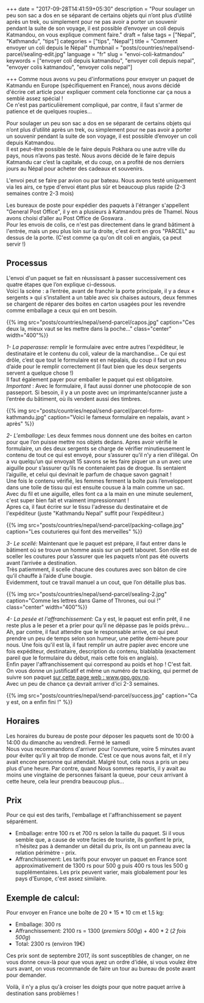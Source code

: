 +++
date = "2017-09-28T14:41:59+05:30"
description = "Pour soulager un peu son sac a dos en se séparant de certains objets qui n’ont plus d’utilité après un trek, ou simplement pour ne pas avoir a porter un souvenir pendant la suite de son voyage, il est possible d’envoyer un coli depuis Katmandou, on vous explique comment faire."
draft = false
tags = ["Nepal", "Kathmandu", "tips"]
categories = ["tips", "Nepal"]
title = "Comment envoyer un coli depuis le Népal"
thumbnail = "posts/countries/nepal/send-parcel/sealing-edit.jpg"
language = "fr"
slug = "envoi-coli-katmandou"
keywords = ["envoyer coli depuis katmandou", "envoyer coli depuis nepal", "envoyer colis katmandou", "envoyer colis nepal"]

+++
Comme nous avons vu peu d'informations pour envoyer un paquet de Katmandu en Europe (spécifiquement en France), nous avons décidé d'écrire cet article pour expliquer comment cela fonctionne car ça nous a semblé assez spécial&nbsp;!<br/>
Ce n'est pas particulièrement compliqué, par contre, il faut s'armer de patience et de quelques roupies...

Pour soulager un peu son sac a dos en se séparant de certains objets qui n’ont plus d’utilité après un trek, ou simplement pour ne pas avoir a porter un souvenir pendant la suite de son voyage, il est possible d’envoyer un coli depuis Katmandou.<br/>
Il est peut-être possible de le faire depuis Pokhara ou une autre ville du pays, nous n’avons pas testé. Nous avons décidé de le faire depuis Katmandu car c’est la capitale, et du coup, on a profité de nos derniers jours au Népal pour acheter des cadeaux et souvenirs.

L'envoi peut se faire par avion ou par bateau. Nous avons testé uniquement via les airs, ce type d'envoi étant plus sûr et beaucoup plus rapide (2-3 semaines contre 2-3 mois)

Les bureaux de poste pour expédier des paquets à l'étranger s'appellent "General Post Office", il y en a plusieurs à Katmandou près de Thamel. Nous avons choisi d’aller au Post Office de Goswara .<br/>
Pour les envois de colis, ce n'est pas directement dans le grand bâtiment à l'entrée, mais un peu plus loin sur la droite, c'est écrit en gros "PARCEL" au dessus de la porte. (C'est comme ça qu'on dit coli en anglais, ça peut servir&nbsp;!)

## Processus

L'envoi d'un paquet se fait en réussissant à passer successivement ces quatre étapes que l’on explique ci-dessous.<br/>
Voici la scène : a l’entrée, avant de franchir la porte principale, il y a deux « sergents » qui s’installent a un table avec six chaises autours, deux femmes se chargent de réparer des boites en carton usagées pour les revendre comme emballage a ceux qui en ont besoin. 

{{% img src="posts/countries/nepal/send-parcel/capos.jpg" caption="Ces deux la, mieux vaut se les mettre dans la poche..." class="center" width="400"%}}

*1- La paperasse:* remplir le formulaire avec entre autres l'expéditeur, le destinataire et le contenu du coli, valeur de la marchandise... 
Ce qui est drôle, c’est que tout le formulaire est en népalais, du coup il faut un peu d’aide pour le remplir correctement (il faut bien que les deux sergents  servent a quelque chose&nbsp;!)<br/>
 Il faut également payer pour emballer le paquet qui est obligatoire. <br/>
*Important* : Avec le formulaire, il faut aussi donner une photocopie de son passeport. Si besoin, il y a un poste avec  un imprimante/scanner juste a l’entrée du bâtiment, où ils vendent aussi des timbres.

{{% img src="posts/countries/nepal/send-parcel/parcel-form-kathmandu.jpg" caption="Voici le fameux formulaire en nepalais, avant > après" %}}

*2- L'emballage:* Les deux femmes nous donnent une des boites en carton pour que l’on puisse mettre nos objets dedans. Apres avoir vérifié le formulaire, un des deux sergents  se charge de vérifier minutieusement le contenu de tout ce qui est envoyé, pour s’assurer qu’il n’y a rien d’illégal. On a vu quelqu’un qui envoyait 15 savons se les faire piquer un a un avec une aiguille pour s’assurer qu’ils ne contenaient pas de drogue. Ils sentaient l’aiguille, et celui qui devinait le parfum de chaque savon gagnait&nbsp;!<br/>
Une fois le contenu vérifié, les femmes ferment la boîte puis l’enveloppent dans une toile de tissu qui est ensuite cousue à la main comme un sac. Avec du fil et une aiguille, elles font ca a la main en une minute seulement, c'est super bien fait et vraiment impressionnant&nbsp;!</br>
Apres ca, il faut écrire sur le tissu l'adresse du destinataire et de l'expéditeur (juste "Kathmandu Nepal" suffit pour l’expéditeur.)

{{% img src="posts/countries/nepal/send-parcel/packing-collage.jpg" caption="Les couturieres qui font des merveilles" %}}

*3- Le scellé:* Maintenant que le paquet est prépare, il faut entrer dans le bâtiment où se trouve un homme assis sur un petit tabouret. Son rôle est de sceller les coutures pour s’assurer que les paquets n’ont pas été ouverts avant l’arrivée a destination.<br/>
Très patiemment, il scelle chacune des coutures avec son bâton de cire qu’il chauffe à l’aide d’une bougie.<br/>
Evidemment, tout ce travail manuel a un cout, que l’on détaille plus bas.

{{% img src="posts/countries/nepal/send-parcel/sealing-2.jpg" caption="Comme les lettres dans Game of Thrones, oui oui !"  class="center" width="400"%}}

*4- La pesée et l'affranchissement:* Ca y est, le paquet est enfin prêt, il ne reste plus a le peser et a prier pour qu’il ne dépasse pas le poids prévu...<br/>
Ah, par contre, il faut attendre que le responsable arrive, ce qui peut prendre un peu de temps selon son humeur, une petite demi-heure pour nous. Une fois qu'il est là, il faut remplir un autre papier avec encore une fois expéditeur, destinataire, description du contenu, blablabla (exactement pareil que le formulaire du début, mais cette fois en anglais).<br/>
Enfin payer l'affranchissement qui correspond au poids et hop&nbsp;! C'est fait. On vous donne un justificatif et même un numéro de tracking, qui permet de suivre son paquet <a target="_blank" href="http://www.gpo.gov.np" > sur cette page web : www.gpo.gov.np. </a><br/>
Avec un peu de chance ça devrait arriver d'ici 2-3 semaines.

{{% img src="posts/countries/nepal/send-parcel/success.jpg" caption="Ca y est, on a enfin fini !" %}}

## Horaires

Les horaires du bureau de poste pour déposer les paquets sont de 10:00 à 14:00 du dimanche au vendredi. Fermé le samedi<br/>
Nous vous recommandons d'arriver pour l'ouverture, voire 5 minutes avant pour éviter qu’il y ait trop de monde. C’est ce que nous avons fait, et il n’y avait encore personne qui attendait. Malgré tout, cela nous a pris un peu plus d'une heure. Par contre, quand Nous sommes repartis, il y avait au moins une vingtaine de personnes faisant la queue, pour ceux arrivant à cette heure, cela leur prendra beaucoup plus...

## Prix

Pour ce qui est des tarifs, l'emballage et l'affranchissement se payent séparément.

* Emballage: entre 100 rs et 700 rs selon la taille du paquet. Si il vous semble que, a cause de votre facies de touriste, ils gonflent le prix, n’hésitez pas à demander un détail du prix, ils ont un panneau avec la relation périmètre - prix.
* Affranchissement: Les tarifs pour envoyer un paquet en France sont approximativement de 1300 rs pour 500 g puis 400 rs tous les 500 g supplémentaires. Les prix peuvent varier, mais globalement pour les pays d'Europe, c'est assez similaire.

## Exemple de calcul:
Pour envoyer en France une boîte de 20 * 15 * 10 cm et 1.5 kg:

* Emballage: 300 rs
* Affranchissement: 2100 rs = 1300 (*premiers 500g*) + 400 * 2 (*2 fois 500g*)
* Total: 2300 rs (environ 19€)

Ces prix sont de septembre 2017, ils sont susceptibles de changer, on ne vous donne ceux-là pour que vous ayez un ordre d'idée, si vous voulez être surs avant, on vous recommande de faire un tour au bureau de poste avant pour demander.	

Voilà, il n'y a plus qu'à croiser les doigts pour que notre paquet arrive à destination sans problèmes&nbsp;! 
